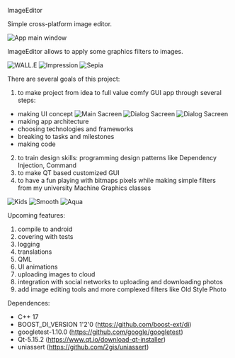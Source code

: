 ImageEditor




Simple cross-platform image editor. 

![App main window](Images/flowers_aqua.png)

ImageEditor allows to apply some graphics filters to images.

![WALL.E](Images/WALL.E.png) ![Impression](Images/WALL.E_imp.png) ![Sepia](Images/WALL.E_sepia.png)

 


There are several goals of this project:

1. to make project from idea to full value comfy GUI app through several steps: 
- making UI concept 
![Main Sacreen](Images/ui_concep_Filters_screen.png) ![Dialog Sacreen](Images/ui_concept_Menu.png) ![Dialog Sacreen](Images/menu.png)
- making app architecture
- choosing technologies and frameworks
- breaking to tasks and milestones
- making code
2. to train design skills: programming design patterns like Dependency Injection, Command
3. to make QT based customized GUI
4. to have a fun playing with bitmaps pixels while making simple filters from my university Machine Graphics classes


![Kids](Images/kids1.png) ![Smooth](Images/kids_smooth.png) ![Aqua](Images/kids_aqua.png)


Upcoming features:
1. compile to android
2. covering with tests
3. logging
4. translations
5. QML
6. UI animations
7. uploading images to cloud
8. integration with social networks to uploading and downloading photos
9. add image editing tools and more complexed filters like Old Style Photo




Dependences:
- C++ 17 
- BOOST_DI_VERSION 1'2'0 (https://github.com/boost-ext/di)
- googletest-1.10.0 (https://github.com/google/googletest)
- Qt-5.15.2 (https://www.qt.io/download-qt-installer)
- uniassert (https://github.com/2gis/uniassert)
